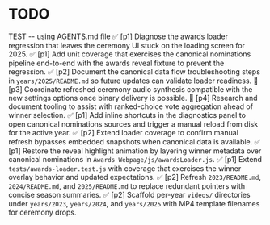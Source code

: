 # TODO

TEST -- using AGENTS.md file
✅ [p1] Diagnose the awards loader regression that leaves the ceremony UI stuck on the loading screen for 2025.
✅ [p1] Add unit coverage that exercises the canonical nominations pipeline end-to-end with the awards reveal fixture to prevent the regression.
✅ [p2] Document the canonical data flow troubleshooting steps in `years/2025/README.md` so future updates can validate loader readiness.
🔲 [p3] Coordinate refreshed ceremony audio synthesis compatible with the new settings options once binary delivery is possible.
🔲 [p4] Research and document tooling to assist with ranked-choice vote aggregation ahead of winner selection.
✅ [p1] Add inline shortcuts in the diagnostics panel to open canonical nominations sources and trigger a manual reload from disk for the active year.
✅ [p2] Extend loader coverage to confirm manual refresh bypasses embedded snapshots when canonical data is available.
✅ [p1] Restore the reveal highlight animation by layering winner metadata over canonical nominations in `Awards Webpage/js/awardsLoader.js`.
✅ [p1] Extend `tests/awards-loader.test.js` with coverage that exercises the winner overlay behavior and updated expectations.
✅ [p2] Refresh `2023/README.md`, `2024/README.md`, and `2025/README.md` to replace redundant pointers with concise season summaries.
✅ [p2] Scaffold per-year `videos/` directories under `years/2023`, `years/2024`, and `years/2025` with MP4 template filenames for ceremony drops.
